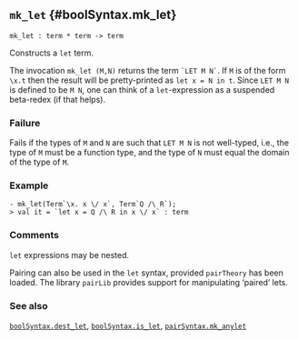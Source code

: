 ## `mk_let` {#boolSyntax.mk_let}


```
mk_let : term * term -> term
```



Constructs a `let` term.


The invocation `mk_let (M,N)` returns the term `` `LET M N` ``. If `M` is
of the form `\x.t` then the result will be pretty-printed as
`let x = N in t`. Since `LET M N` is defined to be `M N`, one can
think of a `let`-expression as a suspended beta-redex (if that helps).

### Failure

Fails if the types of `M` and `N` are such that `LET M N` is
not well-typed, i.e., the type of `M` must be a function type, and
the type of `N` must equal the domain of the type of `M`.

### Example

    
    - mk_let(Term`\x. x \/ x`, Term`Q /\ R`);
    > val it = `let x = Q /\ R in x \/ x` : term
    



### Comments

`let` expressions may be nested.

Pairing can also be used in the `let` syntax, provided `pairTheory`
has been loaded. The library `pairLib` provides support for manipulating
‘paired’ lets.

### See also

[`boolSyntax.dest_let`](#boolSyntax.dest_let), [`boolSyntax.is_let`](#boolSyntax.is_let), [`pairSyntax.mk_anylet`](#pairSyntax.mk_anylet)

